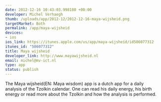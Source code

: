 ```yaml
--- 
date: 2012-12-16 10:43:03.998180 +00:00
developer: Michel Verhaegh
thumb: /uploads/app/2012-12/2012-12-16-maya-wijsheid.png
targetMarket: Both
permalink: /app/maya-wijsheid
devices: 
- ios
ios_link: https://itunes.apple.com/us/app/maya-wijsheid/id586077312
itunes_id: "586077312"
title: Maya wijsheid
developer_link: http://www.mayawijsheid.nl
email: michel@mv-ict.nl
type: app
status: publish
---
```


The Maya wijsheid(EN: Maya wisdom) app is a dutch app for a daily analysis of the Tzolkin calendar.
One can read his daily energy, his birth energy or read more about the Tzolkin and how the analysis is performed.
